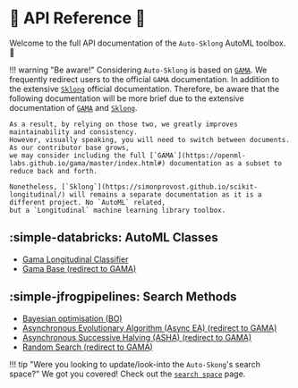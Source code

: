 # :book: API Reference :book:

Welcome to the full API documentation of the `Auto-Sklong` AutoML toolbox. :toolbox:

!!! warning "Be aware!"
    Considering `Auto-Sklong` is based on [`GAMA`](https://openml-labs.github.io/gama/master/index.html#). 
    We frequently redirect users to the official `GAMA` documentation. In addition to the extensive 
    [`Sklong`](https://simonprovost.github.io/scikit-longitudinal/) official documentation. Therefore, be aware that the following documentation will be more brief due to the extensive documentation of 
    [`GAMA`](https://openml-labs.github.io/gama/master/index.html#) and 
    [`Sklong`](https://simonprovost.github.io/scikit-longitudinal/).

    As a result, by relying on those two, we greatly improves maintainability and consistency.
    However, visually speaking, you will need to switch between documents. As our contributor base grows, 
    we may consider including the full [`GAMA`](https://openml-labs.github.io/gama/master/index.html#) documentation as a subset to reduce back and forth.

    Nonetheless, [`Sklong`](https://simonprovost.github.io/scikit-longitudinal/) will remains a separate documentation as it is a different project. No `AutoML` related,
    but a `Longitudinal` machine learning library toolbox.

## :simple-databricks: AutoML Classes
- [Gama Longitudinal Classifier](Gama_Longitudinal_Classifier.md)
- [Gama Base (redirect to GAMA)](https://openml-labs.github.io/gama/master/api/index.html#gama)

## :simple-jfrogpipelines: Search Methods
- [Bayesian optimisation (BO)](search_methods/bayesian_optimisation.md)
- [Asynchronous Evolutionary Algorithm (Async EA) (redirect to GAMA)](https://openml-labs.github.io/gama/master/api/index.html#asyncea)
- [Asynchronous Successive Halving (ASHA) (redirect to GAMA)](https://openml-labs.github.io/gama/master/api/index.html#asynchronoussuccessivehalving)
- [Random Search (redirect to GAMA)](https://openml-labs.github.io/gama/master/api/index.html#randomsearch)


!!! tip "Were you looking to update/look-into the `Auto-Skong`'s search space?"
    We got you covered! Check out the [`search space`](https://simonprovost.github.io/Auto-Sklong/search_space/) page.
